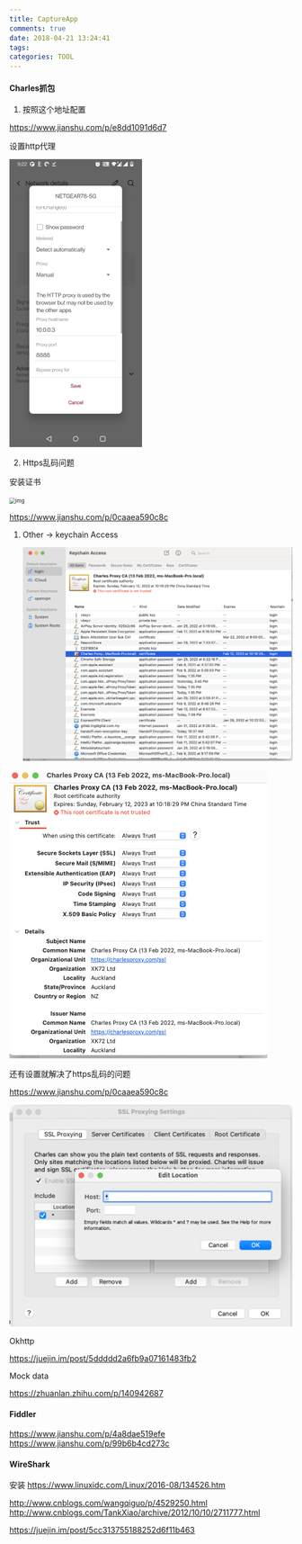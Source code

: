 ```yaml
---
title: CaptureApp
comments: true
date: 2018-04-21 13:24:41
tags: 
categories: TOOL
---
```




#### Charles抓包

1. 按照这个地址配置

https://www.jianshu.com/p/e8dd1091d6d7

设置http代理

<img src="CaptureApp/Screenshot_20220219-212224.jpg" alt="Screenshot_20220219-212224" style="zoom:50%;" />



2. Https乱码问题

安装证书



<img src="https://upload-images.jianshu.io/upload_images/2525930-60822f4047d0ee8b.png?imageMogr2/auto-orient/strip|imageView2/2/w/1134/format/webp" alt="img" style="zoom:67%;" />



https://www.jianshu.com/p/0caaea590c8c

1. Other -> keychain Access

   

   <img src="CaptureApp/2022-02-19_8.42.46.png" alt="2022-02-19_8.42.46" style="zoom:50%;" />



<img src="CaptureApp/2022-02-19_8.58.33.png" alt="2022-02-19_8.58.33" style="zoom:50%;" />



还有设置就解决了https乱码的问题

https://www.jianshu.com/p/0caaea590c8c



<img src="CaptureApp/2022-02-19_9.29.24.png" alt="2022-02-19_9.29.24" style="zoom:50%;" />

Okhttp

https://juejin.im/post/5ddddd2a6fb9a07161483fb2



Mock data

https://zhuanlan.zhihu.com/p/140942687



####  Fiddler

https://www.jianshu.com/p/4a8dae519efe
https://www.jianshu.com/p/99b6b4cd273c

####  WireShark

安装
https://www.linuxidc.com/Linux/2016-08/134526.htm

http://www.cnblogs.com/wangqiguo/p/4529250.html
http://www.cnblogs.com/TankXiao/archive/2012/10/10/2711777.html

https://juejin.im/post/5cc313755188252d6f11b463













